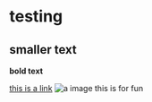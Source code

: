 # testing
## smaller text

**bold text**

[this is a link](www.google.ca)
![a image]()
this is for fun
